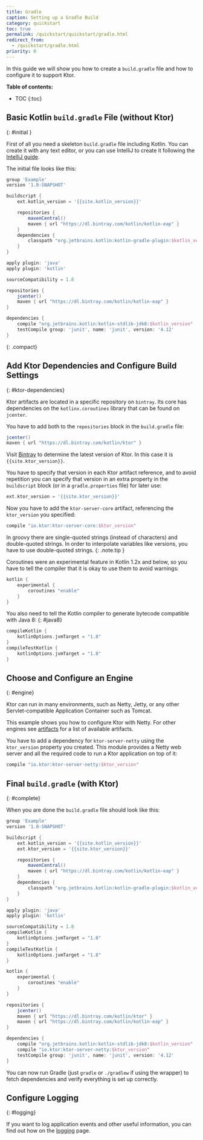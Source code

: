 ```yaml
---
title: Gradle
caption: Setting up a Gradle Build
category: quickstart
toc: true
permalink: /quickstart/quickstart/gradle.html
redirect_from:
  - /quickstart/gradle.html
priority: 0
---
```


In this guide we will show you how to create a `build.gradle` file and how to configure it to support Ktor.

**Table of contents:**

* TOC
{:toc}

## Basic Kotlin `build.gradle` File (without Ktor)
{: #initial }

First of all you need a skeleton `build.gradle` file including Kotlin. You can create it with any text editor, or you can use IntelliJ to create it following the [IntelliJ guide](/quickstart/quickstart/intellij-idea.html).

The initial file looks like this:

```groovy
group 'Example'
version '1.0-SNAPSHOT'

buildscript {
    ext.kotlin_version = '{{site.kotlin_version}}'

    repositories {
        mavenCentral()
        maven { url "https://dl.bintray.com/kotlin/kotlin-eap" }
    }
    dependencies {
        classpath "org.jetbrains.kotlin:kotlin-gradle-plugin:$kotlin_version"
    }
}

apply plugin: 'java'
apply plugin: 'kotlin'

sourceCompatibility = 1.8

repositories {
    jcenter()
    maven { url "https://dl.bintray.com/kotlin/kotlin-eap" }
}

dependencies {
    compile "org.jetbrains.kotlin:kotlin-stdlib-jdk8:$kotlin_version"
    testCompile group: 'junit', name: 'junit', version: '4.12'
}
```
{: .compact}

## Add Ktor Dependencies and Configure Build Settings
{: #ktor-dependencies}

Ktor artifacts are located in a specific repository on `bintray`. Its core has dependencies on the `kotlinx.coroutines` library that can be found on `jcenter`.

You have to add both to the `repositories` block in the `build.gradle` file:

```groovy
jcenter()
maven { url "https://dl.bintray.com/kotlin/ktor" }
```

Visit [Bintray](https://bintray.com/kotlin/ktor/ktor) to determine the latest version of Ktor. In this case it is `{{site.ktor_version}}`.

You have to specify that version in each Ktor artifact reference, and to avoid repetition you can specify that version in an extra property in the `buildscript` block (or in a `gradle.properties` file) for later use:

```groovy
ext.ktor_version = '{{site.ktor_version}}'
```

Now you have to add the `ktor-server-core` artifact, referencing the `ktor_version` you specified:

```groovy
compile "io.ktor:ktor-server-core:$ktor_version"
```

In groovy there are single-quoted strings (instead of characters) and double-quoted strings. In order to interpolate variables like versions, you have to use double-quoted strings.
{: .note.tip }

Coroutines were an experimental feature in Kotlin 1.2x and below, so you have to tell the compiler that it is okay to use them to avoid warnings:

```groovy
kotlin {
    experimental {
        coroutines "enable"
    }
}
```

You also need to tell the Kotlin compiler to generate bytecode compatible with Java 8:
{: #java8}

```groovy
compileKotlin {
    kotlinOptions.jvmTarget = "1.8"
}
compileTestKotlin {
    kotlinOptions.jvmTarget = "1.8"
}
```

## Choose and Configure an Engine
{: #engine}

Ktor can run in many environments, such as Netty, Jetty, or any other Servlet-compatible Application Container such as Tomcat.

This example shows you how to configure Ktor with Netty. For other engines see [artifacts](/quickstart/artifacts.html) for a list of available artifacts.

You have to add a dependency for `ktor-server-netty` using the `ktor_version` property you created. This module provides a Netty web server and all the required code to run a Ktor application on top of it:

```groovy
compile "io.ktor:ktor-server-netty:$ktor_version"
```

## Final `build.gradle` (with Ktor)
{: #complete}

When you are done the `build.gradle` file should look like this:

```groovy
group 'Example'
version '1.0-SNAPSHOT'

buildscript {
    ext.kotlin_version = '{{site.kotlin_version}}'
    ext.ktor_version = '{{site.ktor_version}}'

    repositories {
        mavenCentral()
        maven { url "https://dl.bintray.com/kotlin/kotlin-eap" }
    }
    dependencies {
        classpath "org.jetbrains.kotlin:kotlin-gradle-plugin:$kotlin_version"
    }
}

apply plugin: 'java'
apply plugin: 'kotlin'

sourceCompatibility = 1.8
compileKotlin {
    kotlinOptions.jvmTarget = "1.8"
}
compileTestKotlin {
    kotlinOptions.jvmTarget = "1.8"
}

kotlin {
    experimental {
        coroutines "enable"
    }
}

repositories {
    jcenter()
    maven { url "https://dl.bintray.com/kotlin/ktor" }
    maven { url "https://dl.bintray.com/kotlin/kotlin-eap" }
}

dependencies {
    compile "org.jetbrains.kotlin:kotlin-stdlib-jdk8:$kotlin_version"
    compile "io.ktor:ktor-server-netty:$ktor_version"
    testCompile group: 'junit', name: 'junit', version: '4.12'
}
```

You can now run Gradle (just `gradle` or `./gradlew` if using the wrapper) to fetch dependencies and verify everything is set up correctly.

## Configure Logging
{: #logging}

If you want to log application events and other useful information, you can find out how on the [logging](/servers/logging.html) page.
